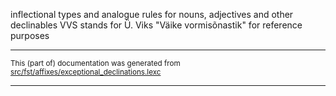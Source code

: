 inflectional types and analogue rules for nouns, adjectives and other declinables
VVS stands for Ü. Viks "Väike vormisõnastik" for reference purposes

* * *

<small>This (part of) documentation was generated from [src/fst/affixes/exceptional_declinations.lexc](https://github.com/snomos/lang-est-festschrift/blob/main/src/fst/affixes/exceptional_declinations.lexc)</small>

---

